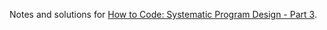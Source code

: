 Notes and solutions for [How to Code: Systematic Program Design - Part 
3](https://courses.edx.org/courses/course-v1:UBCx+SPD3x+2T2016).
